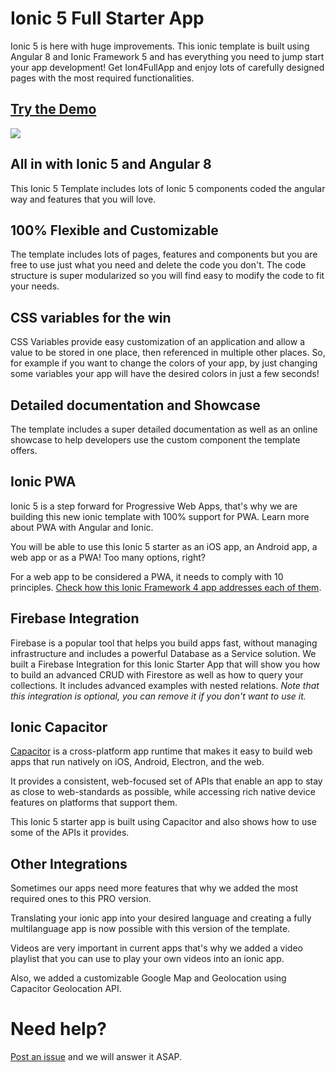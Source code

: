 # Ionic 5 Full Starter App
Ionic 5 is here with huge improvements. This ionic template is built using Angular 8 and Ionic Framework 5 and has everything you need to jump start your app development! Get Ion4FullApp and enjoy lots of carefully designed pages with the most required functionalities.

## [Try the Demo](https://ionicthemes.com/product/ionic5-full-starter-app-pro-version) 

<div>
<img src="https://ionicthemes.s3-us-west-2.amazonaws.com/cover_images/redesign/ionic5-full-starter-app-pro.jpg">
</div>

## All in with Ionic 5 and Angular 8
This Ionic 5 Template includes lots of Ionic 5 components coded the angular way and features that you will love.

## 100% Flexible and Customizable
The template includes lots of pages, features and components but you are free to use just what you need and delete the code you don't. The code structure is super modularized so you will find easy to modify the code to fit your needs.

## CSS variables for the win
CSS Variables provide easy customization of an application and allow a value to be stored in one place, then referenced in multiple other places. So, for example if you want to change the colors of your app, by just changing some variables your app will have the desired colors in just a few seconds!

## Detailed documentation and Showcase
The template includes a super detailed documentation as well as an online showcase to help developers use the custom component the template offers.

## Ionic PWA
Ionic 5 is a step forward for Progressive Web Apps, that's why we are building this new ionic template with 100% support for PWA. Learn more about PWA with Angular and Ionic.

You will be able to use this Ionic 5 starter as an iOS app, an Android app, a web app or as a PWA! Too many options, right?

For a web app to be considered a PWA, it needs to comply with 10 principles. [Check how this Ionic Framework 4 app addresses each of them](https://ionicthemes.com/product/ionic4-full-starter-app-pro-version).

## Firebase Integration
Firebase is a popular tool that helps you build apps fast, without managing infrastructure and includes a powerful Database as a Service solution. We built a Firebase Integration for this Ionic Starter App that will show you how to build an advanced CRUD with Firestore as well as how to query your collections. It includes advanced examples with nested relations. *Note that this integration is optional, you can remove it if you don't want to use it.*


## Ionic Capacitor
[Capacitor](https://ionicthemes.com/tutorials/about/native-cross-platform-web-apps-with-ionic-capacitor) is a cross-platform app runtime that makes it easy to build web apps that run natively on iOS, Android, Electron, and the web.

It provides a consistent, web-focused set of APIs that enable an app to stay as close to web-standards as possible, while accessing rich native device features on platforms that support them.

This Ionic 5 starter app is built using Capacitor and also shows how to use some of the APIs it provides.

## Other Integrations
Sometimes our apps need more features that why we added the most required ones to this PRO version.

Translating your ionic app into your desired language and creating a fully multilanguage app is now possible with this version of the template.

Videos are very important in current apps that's why we added a video playlist that you can use to play your own videos into an ionic app.

Also, we added a customizable Google Map and Geolocation using Capacitor Geolocation API.


# Need help?
[Post an issue](https://github.com/ionicthemes/ionic5-starter-app/issues/new) and we will answer it ASAP.
